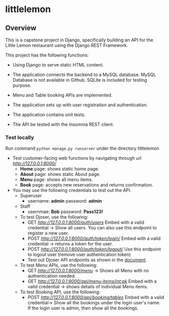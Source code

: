 # littlelemon
## **Overview**

This is a capstone project in Django, specifically building an API for the Little Lemon restaurant using the Django REST Framework. 

This project has the following functions:
- Using Django to serve static HTML content.

- The application connects the backend to a MySQL database. MySQL Database is not available in Github. SQLite is included for testing purpose.

- Menu and Table booking APIs are implemented.

- The application sets up with user registration and authentication.

- The application contains unit tests.

- The API be tested with the Insomnia REST client.

### Test locally
Run command <code>python manage.py runserver</code> under the directory littlelemon 
- Test customer-facing web functions by navigating through url *http://127.0.0.1:8000/*
    - **Home** page: shows static home page.
    - **About** page: shows static About page.
    - **Menu** page: shows all menu items.
    - **Book** page: accepts new reservations and returns confirmation.
- You may use the following credentials to test out the API.
    - Superuser
        - username: **admin** password: **admin**
    - Staff
        - usernmae: **Bob** password: **Pass123!**
    - To test Djoser, use the following:
        - GET *http://127.0.0.1:8000/auth/users* Embed with a valid credential -> Show all users. You can also use this endpoint to register a new user. 
        - POST *http://127.0.0.1:8000/auth/token/login/* Embed with a valid credential -> returns a token for the user. 
        - POST *http://127.0.0.1:8000/auth/token/logout/* Use this endpoint to logout user (remove user authentication token)
        - Test out Djoser API endpoints as shown in the [document](https://djoser.readthedocs.io/en/latest/getting_started.html). 
    - To test Menu APIs, use the following:
        - GET *http://127.0.0.1:8000/menu* -> Shows all Menu with no authentication needed. 
        - GET *http://127.0.0.1:8000/api/menu-items/<int:pk>* Embed with a valid credential -> shows details of individual Menu items.
    - To test Booking API, use the following:
        - POST *http://127.0.0.1:8000/api/booking/tables* Embed with a valid credential-> Show all the bookings under the login user's name. If the login user is admin, then show all the bookings.
